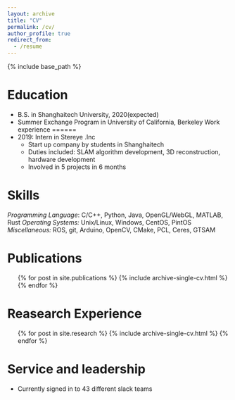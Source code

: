 ```yaml
---
layout: archive
title: "CV"
permalink: /cv/
author_profile: true
redirect_from:
  - /resume
---
```


{% include base_path %}

Education
======
* B.S. in Shanghaitech University, 2020(expected)
* Summer Exchange Program in University of California, Berkeley 
Work experience
======
* 2019: Intern in Stereye .Inc
  * Start up company by students in Shanghaitech 
  * Duties included: SLAM algorithm development, 3D reconstruction, hardware development
  * Involved in 5 projects in 6 months

  
Skills
======
*Programming Language*: C/C++, Python, Java, OpenGL/WebGL, MATLAB, Rust
*Operating Systems:* Unix/Linux, Windows, CentOS, PintOS
*Miscellaneous:* ROS, git, Arduino, OpenCV, CMake, PCL, Ceres, GTSAM

Publications
======
  <ul>{% for post in site.publications %}
    {% include archive-single-cv.html %}
  {% endfor %}</ul>
  
  
Reasearch Experience
======
  <ul>{% for post in site.research %}
    {% include archive-single-cv.html %}
  {% endfor %}</ul>
  
Service and leadership
======
* Currently signed in to 43 different slack teams
